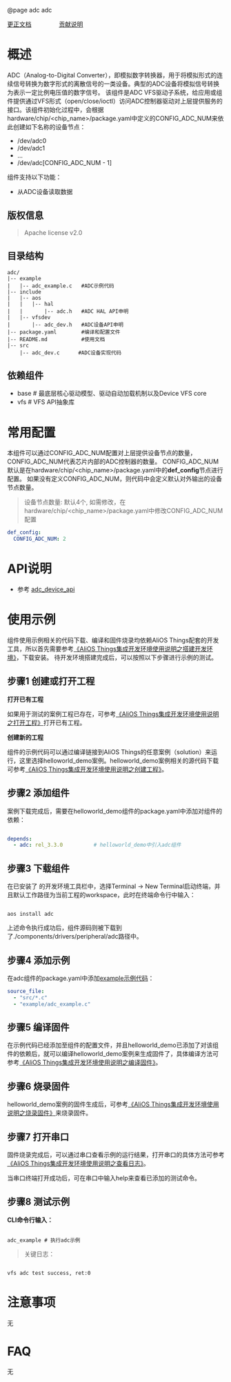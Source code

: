 @page adc adc

[更正文档](https://gitee.com/alios-things/adc/edit/rel_3.3.0/README.md) &emsp;&emsp;&emsp;&emsp; [贡献说明](https://help.aliyun.com/document_detail/302301.html)

# 概述
ADC（Analog-to-Digital Converter），即模拟数字转换器，用于将模拟形式的连续信号转换为数字形式的离散信号的一类设备。典型的ADC设备将模拟信号转换为表示一定比例电压值的数字信号。
该组件是ADC VFS驱动子系统，给应用或组件提供通过VFS形式（open/close/ioctl）访问ADC控制器驱动对上层提供服务的接口。该组件初始化过程中，会根据hardware/chip/<chip_name>/package.yaml中定义的CONFIG_ADC_NUM来依此创建如下名称的设备节点：
* /dev/adc0
* /dev/adc1
* ...
* /dev/adc[CONFIG_ADC_NUM - 1]

组件支持以下功能：
- 从ADC设备读取数据

## 版权信息
> Apache license v2.0

## 目录结构
```tree
adc/
|-- example
|   |-- adc_example.c   #ADC示例代码
|-- include
|   |-- aos
|   |   |-- hal
|   |       |-- adc.h   #ADC HAL API申明
|   |-- vfsdev
|       |-- adc_dev.h   #ADC设备API申明
|-- package.yaml        #编译和配置文件
|-- README.md           #使用文档
|-- src
    |-- adc_dev.c      #ADC设备实现代码
```

## 依赖组件
* base     # 最底层核心驱动模型、驱动自动加载机制以及Device VFS core
* vfs      # VFS API抽象库

# 常用配置
本组件可以通过CONFIG_ADC_NUM配置对上层提供设备节点的数量，CONFIG_ADC_NUM代表芯片内部的ADC控制器的数量。
CONFIG_ADC_NUM默认是在hardware/chip/<chip_name>/package.yaml中的**def_config**节点进行配置。
如果没有定义CONFIG_ADC_NUM，则代码中会定义默认对外输出的设备节点数量。
> 设备节点数量: 默认4个, 如需修改，在hardware/chip/<chip_name>/package.yaml中修改CONFIG_ADC_NUM配置
```yaml
def_config:
  CONFIG_ADC_NUM: 2
```

# API说明

- 参考 [adc_device_api](https://g.alicdn.com/alios-things-3.3/doc/group__adc__device__api.html)

# 使用示例

组件使用示例相关的代码下载、编译和固件烧录均依赖AliOS Things配套的开发工具，所以首先需要参考[《AliOS Things集成开发环境使用说明之搭建开发环境》](https://help.aliyun.com/document_detail/302378.html)，下载安装。
待开发环境搭建完成后，可以按照以下步骤进行示例的测试。

## 步骤1 创建或打开工程

**打开已有工程**

如果用于测试的案例工程已存在，可参考[《AliOS Things集成开发环境使用说明之打开工程》](https://help.aliyun.com/document_detail/302381.html)打开已有工程。

**创建新的工程**

组件的示例代码可以通过编译链接到AliOS Things的任意案例（solution）来运行，这里选择helloworld_demo案例。helloworld_demo案例相关的源代码下载可参考[《AliOS Things集成开发环境使用说明之创建工程》](https://help.aliyun.com/document_detail/302379.html)。

## 步骤2 添加组件

案例下载完成后，需要在helloworld_demo组件的package.yaml中添加对组件的依赖：

```yaml

depends:
  - adc: rel_3.3.0          # helloworld_demo中引入adc组件

```

## 步骤3 下载组件

在已安装了  的开发环境工具栏中，选择Terminal -> New Terminal启动终端，并且默认工作路径为当前工程的workspace，此时在终端命令行中输入：

```shell

aos install adc

```

上述命令执行成功后，组件源码则被下载到了./components/drivers/peripheral/adc路径中。

## 步骤4 添加示例

在adc组件的package.yaml中添加[example示例代码](https://gitee.com/alios-things/adc/tree/rel_3.3.0/example)：

```yaml
source_file:
  - "src/*.c"
  - "example/adc_example.c"
```

## 步骤5 编译固件

在示例代码已经添加至组件的配置文件，并且helloworld_demo已添加了对该组件的依赖后，就可以编译helloworld_demo案例来生成固件了，具体编译方法可参考[《AliOS Things集成开发环境使用说明之编译固件》](https://help.aliyun.com/document_detail/302384.html)。

## 步骤6 烧录固件

helloworld_demo案例的固件生成后，可参考[《AliOS Things集成开发环境使用说明之烧录固件》](https://help.aliyun.com/document_detail/302383.html)来烧录固件。

## 步骤7 打开串口

固件烧录完成后，可以通过串口查看示例的运行结果，打开串口的具体方法可参考[《AliOS Things集成开发环境使用说明之查看日志》](https://help.aliyun.com/document_detail/302382.html)。

当串口终端打开成功后，可在串口中输入help来查看已添加的测试命令。

## 步骤8 测试示例

**CLI命令行输入：**
```shell

adc_example # 执行adc示例

```

> 关键日志：
```shell

vfs adc test success, ret:0

```

# 注意事项
无

# FAQ
无
